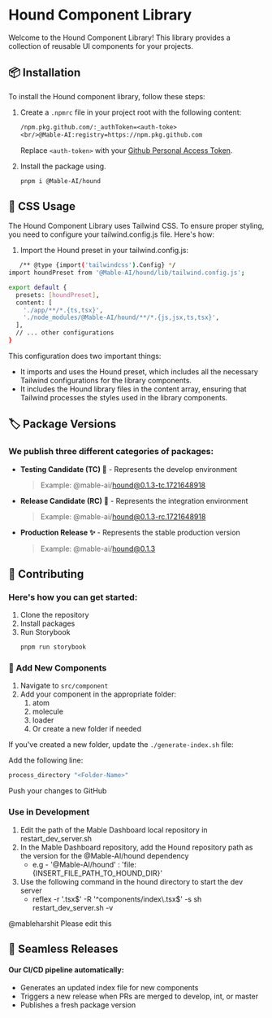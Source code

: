 # Hound Component Library

Welcome to the Hound Component Library! This library provides a collection of reusable UI components for your projects.

## 📦 Installation

To install the Hound component library, follow these steps:

1. Create a `.npmrc` file in your project root with the following content:

   ```txt
   /npm.pkg.github.com/:_authToken=<auth-toke>
   <br/>@Mable-AI:registry=https://npm.pkg.github.com
   ```

   Replace `<auth-token>` with your [Github Personal Access Token](https://docs.github.com/en/authentication/keeping-your-account-and-data-secure/creating-a-personal-access-token).

2. Install the package using.

   ```bash
   pnpm i @Mable-AI/hound
   ```

## 🎨 CSS Usage

The Hound Component Library uses Tailwind CSS. To ensure proper styling, you need to configure your tailwind.config.js file. Here's how:

1. Import the Hound preset in your tailwind.config.js:

```bash
   /** @type {import('tailwindcss').Config} */
import houndPreset from '@Mable-AI/hound/lib/tailwind.config.js';

export default {
  presets: [houndPreset],
  content: [
    './app/**/*.{ts,tsx}',
    './node_modules/@Mable-AI/hound/**/*.{js,jsx,ts,tsx}',
  ],
  // ... other configurations
}
```

This configuration does two important things:

- It imports and uses the Hound preset, which includes all the necessary Tailwind configurations for the library components.
- It includes the Hound library files in the content array, ensuring that Tailwind processes the styles used in the library components.

## 🏷️ Package Versions

### We publish three different categories of packages:

- **Testing Candidate (TC) 🧪** - Represents the develop environment
  > Example: @mable-ai/hound@0.1.3-tc.1721648918
- **Release Candidate (RC) 🚀** - Represents the integration environment
  > Example: @mable-ai/hound@0.1.3-rc.1721648918
- **Production Release ✨** - Represents the stable production version
  > Example: @mable-ai/hound@0.1.3

## 🤝 Contributing

### Here's how you can get started:

1. Clone the repository
2. Install packages
3. Run Storybook
   ```bash
   pnpm run storybook
   ```

### 🧱 Add New Components

1. Navigate to `src/component`
2. Add your component in the appropriate folder:
   1. atom
   2. molecule
   3. loader
   4. Or create a new folder if needed

If you've created a new folder, update the `./generate-index.sh` file:

Add the following line:

```bash
process_directory "<Folder-Name>"
```

Push your changes to GitHub

### Use in Development

1. Edit the path of the Mable Dashboard local repository in restart_dev_server.sh
2. In the Mable Dashboard repository, add the Hound repository path as the version for the @Mable-AI/hound dependency
   - e.g - '@Mable-AI/hound' : 'file:{INSERT_FILE_PATH_TO_HOUND_DIR}' 
3. Use the following command in the hound directory to start the dev server 
   - reflex -r '\.tsx$' -R '^components/index\.tsx$' -s sh restart_dev_server.sh -v

@mableharshit Please edit this

  

## 🔄 Seamless Releases

#### Our CI/CD pipeline automatically:

- Generates an updated index file for new components
- Triggers a new release when PRs are merged to develop, int, or master
- Publishes a fresh package version
